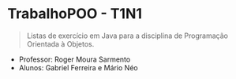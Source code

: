 # TrabalhoPOO - T1N1
> Listas de exercício em Java para a disciplina de Programação Orientada à Objetos. 

- Professor: Roger Moura Sarmento
- Alunos: Gabriel Ferreira e Mário Néo
